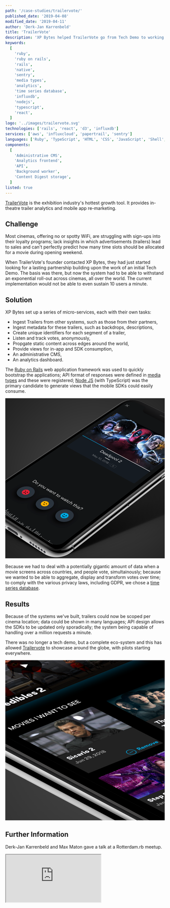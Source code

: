 ```yaml
---
path: '/case-studies/trailervote/'
published_date: '2019-04-08'
modified_date: '2019-04-11'
author: 'Derk-Jan Karrenbeld'
title: 'TrailerVote'
description: 'XP Bytes helped TrailerVote go from Tech Demo to working product, built for over 1 million users a minute, using Ruby on Rails, NodeJS and InfluxDB.'
keywords:
  [
    'ruby',
    'ruby on rails',
    'rails',
    'native',
    'sentry',
    'media types',
    'analytics',
    'time series database',
    'influxdb',
    'nodejs',
    'typescript',
    'react',
  ]
logo: '../images/trailervote.svg'
technologies: ['rails', 'react', 'd3', 'influxdb']
services: ['aws', 'influxcloud', 'papertrail', 'sentry']
languages: ['Ruby', 'TypeScript', 'HTML', 'CSS', 'JavaScript', 'Shell', 'PHP']
components:
  [
    'Administrative CMS',
    'Analytics frontend',
    'API',
    'Background worker',
    'Content Digest storage',
  ]
listed: true
---
```


[TrailerVote][0] is the exhibition industry's hottest growth tool. It provides
in-theatre trailer analytics and mobile app re-marketing.

## Challenge

Most cinemas, offering no or spotty WiFi, are struggling with sign-ups into
their loyalty programs; lack insights in which advertisements (trailers) lead to
sales and can't perfectly predict how many time slots should be allocated for
a movie during opening weekend.

When TrailerVote's founder contacted XP Bytes, they had just started looking for
a lasting partnership building upon the work of an initial Tech Demo. The basis
was there, but now the system had to be able to withstand an exponential
roll-out across cinemas, all over the world. The current implementation would
not be able to even sustain 10 users a minute.

## Solution

XP Bytes set up a series of micro-services, each with their own tasks:

- Ingest Trailers from other systems, such as those from their partners,
- Ingest metadata for these trailers, such as backdrops, descriptions,
- Create unique identifiers for each segment of a trailer,
- Listen and track votes, anonymously,
- Propgate static content across edges around the world,
- Provide views for in-app and SDK consumption,
- An administrative CMS,
- An analytics dashboard.

The [Ruby on Rails][1] web application framework was used to quickly bootstrap
the applications; API format of responses were defined in [media types][2] and
these were registered; [Node JS][4] (with TypeScript) was the primary candidate
to generate views that the mobile SDKs could easily consume.

![Phone screen showing a vote card of Deadpool 2 and the question 'Do you want to watch this?' with a positive, neutral and negative feedback button](../images/trailervote/the-vote.png 'In-cinema voting')

Because we had to deal with a potentially gigantic amount of data when a movie
screens across countries, and people vote, simultainously; because we wanted to
be able to aggregate, display and transform votes over time; to comply with
the various privacy laws, including GDPR, we chose a [time series database][3].

## Results

Because of the systems we've built, trailers could now be scoped per cinema
location; data could be shown in many languages; API design allows the SDKs to
be updated only sporadically; the system being capable of handling over a
million requests a minute.

There was no longer a tech demo, but a complete eco-system and this has allowed
[Trailervote][0] to showcase around the globe, with pilots starting everywhere.

![Phone screen showing a list of movie cards under the heading 'Movies I want to see'](../images/trailervote/the-reminder.png 'GDPR-compliant reminders based on voting')

## Further Information

Derk-Jan Karrenbeld and Max Maton gave a talk at a Rotterdam.rb meetup.

<iframe src="https://pasteapp.com/p/IJIiAuCBnIM?view=t1vRSCi5S8N">

[0]: https://trailervote.com/
[1]: https://rubyonrails.org/
[2]: https://github.com/TrailerVote/trailervote-media-types/tree/master/ruby
[3]: https://www.influxdata.com/
[4]: https://nodejs.org
